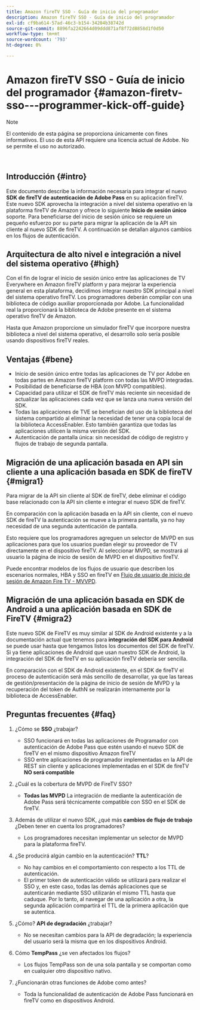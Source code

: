 ```yaml
---
title: Amazon fireTV SSO - Guía de inicio del programador
description: Amazon fireTV SSO - Guía de inicio del programador
exl-id: cf9ba614-57ad-46c3-b154-34204b38742d
source-git-commit: 8896fa2242664d09ddd871af8f72d8858d1f0d50
workflow-type: tm+mt
source-wordcount: '793'
ht-degree: 0%

---
```


# Amazon fireTV SSO - Guía de inicio del programador {#amazon-firetv-sso---programmer-kick-off-guide}

>[!NOTE]
>
>El contenido de esta página se proporciona únicamente con fines informativos. El uso de esta API requiere una licencia actual de Adobe. No se permite el uso no autorizado.

</br>

## Introducción {#intro}

Este documento describe la información necesaria para integrar el nuevo **SDK de fireTV de autenticación de Adobe Pass** en su aplicación fireTV. Este nuevo SDK aprovecha la integración a nivel del sistema operativo en la plataforma fireTV de Amazon y ofrece lo siguiente **Inicio de sesión único** soporte. Para beneficiarse del inicio de sesión único se requiere un pequeño esfuerzo por su parte para migrar la aplicación de la API sin cliente al nuevo SDK de fireTV. A continuación se detallan algunos cambios en los flujos de autenticación.

## Arquitectura de alto nivel e integración a nivel del sistema operativo {#high}

Con el fin de lograr el inicio de sesión único entre las aplicaciones de TV Everywhere en Amazon fireTV platform y para mejorar la experiencia general en esta plataforma, decidimos integrar nuestro SDK principal a nivel del sistema operativo fireTV. Los programadores deberán compilar con una biblioteca de código auxiliar proporcionada por Adobe. La funcionalidad real la proporcionará la biblioteca de Adobe presente en el sistema operativo fireTV de Amazon.

Hasta que Amazon proporcione un simulador fireTV que incorpore nuestra biblioteca a nivel del sistema operativo, el desarrollo solo sería posible usando dispositivos fireTV reales.

## Ventajas {#bene}

* Inicio de sesión único entre todas las aplicaciones de TV por Adobe en todas partes en Amazon fireTV platform con todas las MVPD integradas.
* Posibilidad de beneficiarse de HBA (con MVPD compatibles).
* Capacidad para utilizar el SDK de fireTV más reciente sin necesidad de actualizar las aplicaciones cada vez que se lanza una nueva versión del SDK.
* Todas las aplicaciones de TVE se benefician del uso de la biblioteca del sistema compartido al eliminar la necesidad de tener una copia local de la biblioteca AccessEnabler. Esto también garantiza que todas las aplicaciones utilicen la misma versión del SDK.
* Autenticación de pantalla única: sin necesidad de código de registro y flujos de trabajo de segunda pantalla.

## Migración de una aplicación basada en API sin cliente a una aplicación basada en SDK de fireTV {#migra1}

Para migrar de la API sin cliente al SDK de fireTV, debe eliminar el código base relacionado con la API sin cliente e integrar el nuevo SDK de fireTV.

En comparación con la aplicación basada en la API sin cliente, con el nuevo SDK de fireTV la autenticación se mueve a la primera pantalla, ya no hay necesidad de una segunda autenticación de pantalla.

Esto requiere que los programadores agreguen un selector de MVPD en sus aplicaciones para que los usuarios puedan elegir su proveedor de TV directamente en el dispositivo fireTV. Al seleccionar MVPD, se mostrará al usuario la página de inicio de sesión de MVPD en el dispositivo fireTV.

Puede encontrar modelos de los flujos de usuario que describen los escenarios normales, HBA y SSO en fireTV en [Flujo de usuario de inicio de sesión de Amazon Fire TV - MVVPD](https://xd.adobe.com/view/9058288e-4b67-43a1-9d5b-5f76ede6c51e/).

## Migración de una aplicación basada en SDK de Android a una aplicación basada en SDK de FireTV {#migra2}

Este nuevo SDK de FireTV es muy similar al SDK de Android existente y a la documentación actual que tenemos para **integración del SDK para Android** <!--http://tve.helpdocsonline.com/android-technical-overview-->se puede usar hasta que tengamos listos los documentos del SDK de fireTV. Si ya tiene aplicaciones de Android que usan nuestro SDK de Android, la integración del SDK de fireTV en su aplicación fireTV debería ser sencilla.

En comparación con el SDK de Android existente, en el SDK de fireTV el proceso de autenticación será más sencillo de desarrollar, ya que las tareas de gestión/presentación de la página de inicio de sesión de MVPD y la recuperación del token de AuthN se realizarán internamente por la biblioteca de AccessEnabler.

## Preguntas frecuentes {#faq}

1. ¿Cómo se **SSO** ¿trabajar?

   * SSO funcionará en todas las aplicaciones de Programador con autenticación de Adobe Pass que estén usando el nuevo SDK de fireTV en el mismo dispositivo Amazon fireTV
   * SSO entre aplicaciones de programador implementadas en la API de REST sin cliente y aplicaciones implementadas en el SDK de fireTV **NO será compatible**

1. ¿Cuál es la cobertura de MVPD de FireTV SSO?

   * **Todas las MVPD** La integración de mediante la autenticación de Adobe Pass será técnicamente compatible con SSO en el SDK de fireTV.

1. Además de utilizar el nuevo SDK, ¿qué más **cambios de flujo de trabajo** ¿Deben tener en cuenta los programadores?

   * Los programadores necesitan implementar un selector de MVPD para la plataforma fireTV.

1. ¿Se producirá algún cambio en la autenticación? **TTL**?

   * No hay cambios en el comportamiento con respecto a los TTL de autenticación.
   * El primer token de autenticación válido se utilizará para realizar el SSO y, en este caso, todas las demás aplicaciones que se autenticarán mediante SSO utilizarán el mismo TTL hasta que caduque. Por lo tanto, al navegar de una aplicación a otra, la segunda aplicación compartirá el TTL de la primera aplicación que se autentica.

1. ¿Cómo? **API de degradación** ¿trabajar?

   * No se necesitan cambios para la API de degradación; la experiencia del usuario será la misma que en los dispositivos Android.

1. Cómo **TempPass** ¿se ven afectados los flujos?

   * Los flujos TempPass son de una sola pantalla y se comportan como en cualquier otro dispositivo nativo.

1. ¿Funcionarán otras funciones de Adobe como antes?

   * Toda la funcionalidad de autenticación de Adobe Pass funcionará en fireTV como en dispositivos Android.
